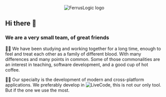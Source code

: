 <p align="center">
  <img src="https://user-images.githubusercontent.com/37944516/150435665-ef956297-1ac3-4b30-b3f6-9457cbc97f48.jpg" alt="FerrusLogic logo" style="max-width: 100%;">
</p>

## Hi there 👋

### We are a very small team, of great friends

🙋‍♀️ We have been studying  and working together for a long time, enough to feel and treat each other as a family of different blood. With many differences and many points in common. Some of those commonalities are an interest in teaching, software development, and a good cup of hot coffee.

👩‍💻 Our specialty is the development of modern and cross-platform applications. We preferably develop in ![LiveCode](https://livecode.com/), this is not our only tool. But if the one we use the most.
